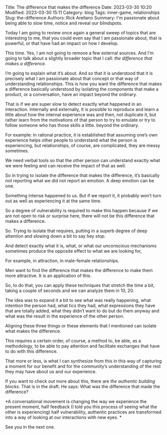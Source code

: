 Title: The difference that makes the difference
Date: 2023-03-30 10:20
Modified: 2023-03-30 15:11
Category: blog
Tags: inner-game, relationships
Slug: the-difference
Authors: Rick Arellano
Summary: I'm passionate about being able to slow time, notice and reveal our blindspots.

Today I am going to review once again a general sweep of topics that are interesting to me, that you could even say that I am passionate about, that is powerful, or that have had an impact on how I develop.

This time. Yes, I am not going to remove a few external sources. And I’m going to talk about a slightly broader topic that I call: *the difference that makes a difference.*

I’m going to explain what it’s about. And so that it is understood that it is precisely what I am passionate about that concept or that way of understanding relationships. This is how you want the difference that makes a difference basically understood by isolating the components that make a product, or a conversation, have an impact beyond the ordinary.

That is if we are super slow to detect exactly what happened in an interaction. Internally and externally, it is possible to reproduce and learn a little about how the internal experience was and then, not duplicate it, but rather learn from the motivations of that person to try to emulate or try to follow someone who has those skills a little. beyond the ordinary.

For example: in rational practice, it is established that assuming one’s own experience helps other people to understand what the person is experiencing, but relationships, of course, are complicated, they are messy sometimes.

We need verbal tools so that the other person can understand exactly what we were feeling and can receive the impact of that as well.

So in trying to isolate the difference that makes the difference, it’s basically not reporting what we did not report an emotion. A deep emotion can be one.

Something intense happened to us. But if we report it, it probably won’t turn out as well as experiencing it at the same time.

So a degree of vulnerability is required to make this happen because if we are not open to risk or surprise here, there will not be this difference that makes a difference.

So. Trying to isolate that requires, putting in a superb degree of deep attention and slowing down a bit to say hey *stop*.
 
And detect exactly what it is, what, or what our unconscious mechanisms sometimes produce the opposite effect to what we are looking for,

For example, in attraction, in male-female relationships.

Men want to find the difference that makes the difference to make them more attractive. It is an application of this.

So, to do that, you can apply these techniques that stretch the time a bit, taking a couple of seconds and we can analyze them in 10, 20.

The idea was to expand it a bit to see what was really happening, what intention the person had, what tics they had, what expressions they have that are totally added, what they didn’t want to do but do them anyway and what was the result in the experience of the other person.

Aligning these three things or these elements that I mentioned can isolate what makes the difference.

This requires a certain order, of course, a method to, be able, as a methodology, to be able to pay attention and facilitate exchanges that have to do with this difference.

That more or less, is what I can synthesize from this in this way of capturing a moment for our benefit and for the community’s understanding of the rest they may have about us and our experience.

If you want to check out more about this, there are *the authentic building blocks*. That is in the draft. He says: What was the difference that made the difference?

*A conversational movement is changing the way we experience the present moment, half feedback (I told you this process of seeing what the other is experiencing) half vulnerability, authentic practices are transformed into a way of looking at our interactions with new eyes. *

See you in the next one. 
